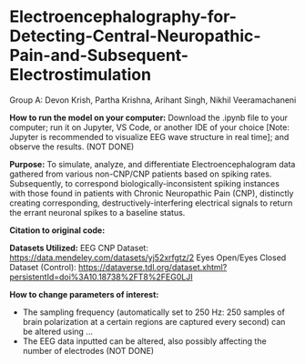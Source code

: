# Electroencephalography-for-Detecting-Central-Neuropathic-Pain-and-Subsequent-Electrostimulation
Group A: Devon Krish, Partha Krishna, Arihant Singh, Nikhil Veeramachaneni

**How to run the model on your computer:** Download the .ipynb file to your computer; run it on Jupyter, VS Code, or another IDE of your choice [Note: Jupyter is recommended to visualize EEG wave structure in real time]; and observe the results. (NOT DONE)

**Purpose:** To simulate, analyze, and differentiate Electroencephalogram data gathered from various non-CNP/CNP patients based on spiking rates. Subsequently, to correspond biologically-inconsistent spiking instances with those found in patients with Chronic Neuropathic Pain (CNP), distinctly creating corresponding, destructively-interfering electrical signals to return the errant neuronal spikes to a baseline status.

**Citation to original code:** 

**Datasets Utilized:**
EEG CNP Dataset: https://data.mendeley.com/datasets/yj52xrfgtz/2
Eyes Open/Eyes Closed Dataset (Control): https://dataverse.tdl.org/dataset.xhtml?persistentId=doi%3A10.18738%2FT8%2FEG0LJI

**How to change parameters of interest:**
- The sampling frequency (automatically set to 250 Hz: 250 samples of brain polarization at a certain regions are captured every second) can be altered using ...
- The EEG data inputted can be altered, also possibly affecting the number of electrodes (NOT DONE)

